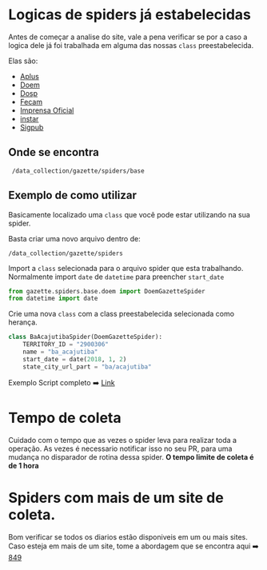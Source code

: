 # Logicas de spiders já estabelecidas
  Antes de começar a analise do site, vale a pena verificar se por a caso a logica dele já foi trabalhada em alguma das nossas `class` preestabelecida.
  
  Elas são:
  - [Aplus](/data_collection/gazette/spiders/base/aplus.py)
  - [Doem](/data_collection/gazette/spiders/base/doem.py)
  - [Dosp](/data_collection/gazette/spiders/base/dosp.py)
  - [Fecam](/data_collection/gazette/spiders/base/fecam.py)
  - [Imprensa Oficial](/data_collection/gazette/spiders/base/imprensa_oficial.py)
  - [instar](/data_collection/gazette/spiders/base/instar.py)
  - [Sigpub](/data_collection/gazette/spiders/base/sigpub.py)

## Onde se encontra

```console
 /data_collection/gazette/spiders/base
```

## Exemplo de como utilizar
Basicamente localizado uma `class` que você pode estar utilizando na sua spider.

Basta criar uma novo arquivo dentro de:

```console
/data_collection/gazette/spiders
```
Import a `class` selecionada para o arquivo spider que esta trabalhando. Normalmente import `date` de `datetime` para preencher `start_date`

```python
from gazette.spiders.base.doem import DoemGazetteSpider
from datetime import date
```

Crie uma nova `class` com a class preestabelecida selecionada como herança.

```python
class BaAcajutibaSpider(DoemGazetteSpider):
    TERRITORY_ID = "2900306"
    name = "ba_acajutiba"
    start_date = date(2018, 1, 2)
    state_city_url_part = "ba/acajutiba"
```
Exemplo Script completo ➡️ [Link](/data_collection/gazette/spiders/ba_acajutiba.py)

# Tempo de coleta

Cuidado com o tempo que as vezes o spider leva para realizar toda a operação. As vezes é necessario notificar isso no seu PR, para uma mudança no disparador de rotina dessa spider.
**O tempo limite de coleta é de 1 hora**

# Spiders com mais de um site de coleta.

Bom verificar se todos os diarios estão disponiveis em um ou mais sites. Caso esteja em mais de um site, tome a abordagem que se encontra aqui ➡️ [849](https://github.com/okfn-brasil/querido-diario/pull/849)
